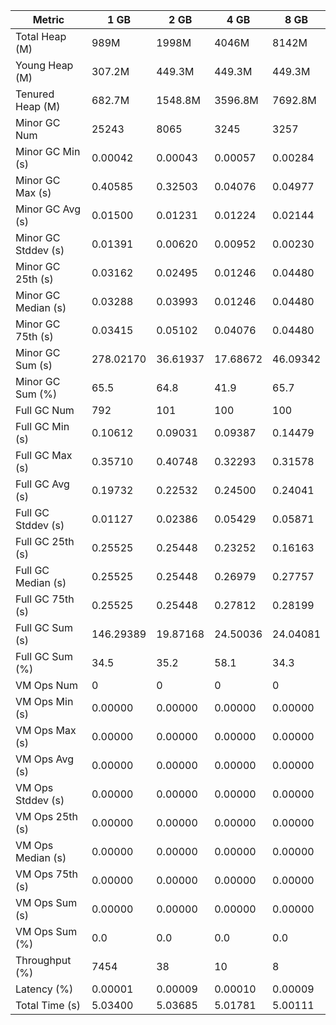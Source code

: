 | Metric | 1 GB | 2 GB | 4 GB | 8 GB |
|------|----|----|----|----|
| Total Heap (M) | 989M | 1998M | 4046M | 8142M |
| Young Heap (M) | 307.2M | 449.3M | 449.3M | 449.3M |
| Tenured Heap (M) | 682.7M | 1548.8M | 3596.8M | 7692.8M |
| Minor GC Num | 25243 | 8065 | 3245 | 3257 |
| Minor GC Min (s) | 0.00042 | 0.00043 | 0.00057 | 0.00284 |
| Minor GC Max (s) | 0.40585 | 0.32503 | 0.04076 | 0.04977 |
| Minor GC Avg (s) | 0.01500 | 0.01231 | 0.01224 | 0.02144 |
| Minor GC Stddev (s) | 0.01391 | 0.00620 | 0.00952 | 0.00230 |
| Minor GC 25th (s) | 0.03162 | 0.02495 | 0.01246 | 0.04480 |
| Minor GC Median (s) | 0.03288 | 0.03993 | 0.01246 | 0.04480 |
| Minor GC 75th (s) | 0.03415 | 0.05102 | 0.04076 | 0.04480 |
| Minor GC Sum (s) | 278.02170 | 36.61937 | 17.68672 | 46.09342 |
| Minor GC Sum (%) | 65.5 | 64.8 | 41.9 | 65.7 |
| Full GC Num | 792 | 101 | 100 | 100 |
| Full GC Min (s) | 0.10612 | 0.09031 | 0.09387 | 0.14479 |
| Full GC Max (s) | 0.35710 | 0.40748 | 0.32293 | 0.31578 |
| Full GC Avg (s) | 0.19732 | 0.22532 | 0.24500 | 0.24041 |
| Full GC Stddev (s) | 0.01127 | 0.02386 | 0.05429 | 0.05871 |
| Full GC 25th (s) | 0.25525 | 0.25448 | 0.23252 | 0.16163 |
| Full GC Median (s) | 0.25525 | 0.25448 | 0.26979 | 0.27757 |
| Full GC 75th (s) | 0.25525 | 0.25448 | 0.27812 | 0.28199 |
| Full GC Sum (s) | 146.29389 | 19.87168 | 24.50036 | 24.04081 |
| Full GC Sum (%) | 34.5 | 35.2 | 58.1 | 34.3 |
| VM Ops Num | 0 | 0 | 0 | 0 |
| VM Ops Min (s) | 0.00000 | 0.00000 | 0.00000 | 0.00000 |
| VM Ops Max (s) | 0.00000 | 0.00000 | 0.00000 | 0.00000 |
| VM Ops Avg (s) | 0.00000 | 0.00000 | 0.00000 | 0.00000 |
| VM Ops Stddev (s) | 0.00000 | 0.00000 | 0.00000 | 0.00000 |
| VM Ops 25th (s) | 0.00000 | 0.00000 | 0.00000 | 0.00000 |
| VM Ops Median (s) | 0.00000 | 0.00000 | 0.00000 | 0.00000 |
| VM Ops 75th (s) | 0.00000 | 0.00000 | 0.00000 | 0.00000 |
| VM Ops Sum (s) | 0.00000 | 0.00000 | 0.00000 | 0.00000 |
| VM Ops Sum (%) | 0.0 | 0.0 | 0.0 | 0.0 |
| Throughput (%) | 7454 | 38 | 10 | 8 |
| Latency (%) | 0.00001 | 0.00009 | 0.00010 | 0.00009 |
| Total Time (s) | 5.03400 | 5.03685 | 5.01781 | 5.00111 |

